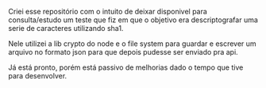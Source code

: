  Criei esse repositório com o intuito de deixar disponivel para consulta/estudo um teste que fiz em que o objetivo era descriptografar uma serie de caracteres utilizando sha1. 
 
 Nele utilizei a lib crypto do node e o file system para guardar e escrever um arquivo no formato json para que depois pudesse ser enviado pra api.
 
 Já está pronto, porém está passivo de melhorias dado o tempo que tive para desenvolver.
